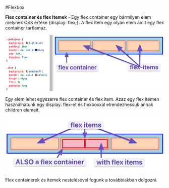 #Flexbox

**Flex container és flex Itemek** - Egy flex container egy bármilyen elem melynek CSS értéke  {display: flex;}. A flex item egy olyan elem amit egy flex container tartlamaz.

![flex-container](../../img/flex-container.png)

Egy elem lehet egyszerre flex container és flex item. Azaz egy flex itemen használhatunk egy display: flex-et és flexboxxal elrendezhessuk annak children elemeit. 

![flex-item](../../img/flex-item.png)

Flex containerek és itemek nestelésével fogunk a továbbiakban dolgozni. 
